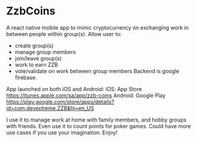 # ZzbCoins

A react native mobile app to mimic cryptocurrency on exchanging work in between people within group(s).
Allow user to:
- create group(s)
- manage group members
- join/leave group(s)
- work to earn ZZB
- vote/validate on work between group members
Backend is google firebase.

App launched on both iOS and Android:
iOS: App Store https://itunes.apple.com/sa/app/zzb-coins
Android: Google Play https://play.google.com/store/apps/details?id=com.devextreme.ZZB&hl=en_US

I use it to manage work at home with family members, and hobby groups with friends. Even use it to count points for poker games. Could have more use cases if you use your imagination. Enjoy!
